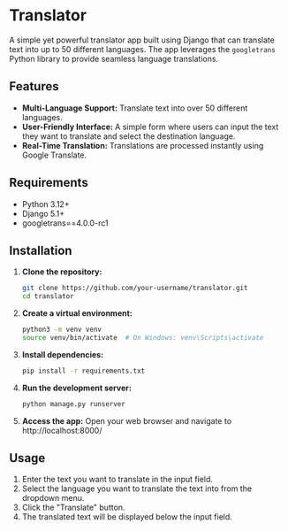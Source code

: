 # Translator

A simple yet powerful translator app built using Django that can translate text into up to 50 different languages. The app leverages the `googletrans` Python library to provide seamless language translations.

## Features

- **Multi-Language Support:** Translate text into over 50 different languages.
- **User-Friendly Interface:** A simple form where users can input the text they want to translate and select the destination language.
- **Real-Time Translation:** Translations are processed instantly using Google Translate.

## Requirements

- Python 3.12+
- Django 5.1+
- googletrans==4.0.0-rc1

## Installation

1. **Clone the repository:**

   ```bash
   git clone https://github.com/your-username/translator.git
   cd translator

2. **Create a virtual environment:**
   ```bash
   python3 -m venv venv
   source venv/bin/activate  # On Windows: venv\Scripts\activate

3. **Install dependencies:**
   ```bash
   pip install -r requirements.txt

4. **Run the development server:**
   ```bash
   python manage.py runserver

5. **Access the app:**
   Open your web browser and navigate to http://localhost:8000/

## Usage

   1. Enter the text you want to translate in the input field.
   2. Select the language you want to translate the text into from the dropdown menu.
   3. Click the "Translate" button.
   4. The translated text will be displayed below the input field.


